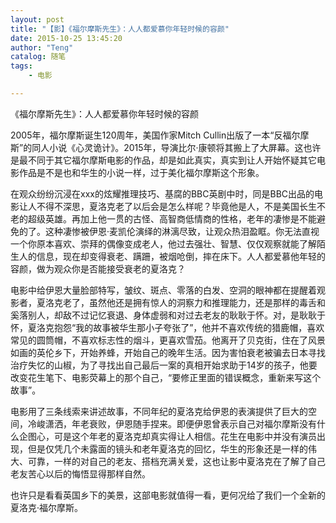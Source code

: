 ```yaml
---
layout: post
title: "【影】《福尔摩斯先生》：人人都爱慕你年轻时候的容颜"
date: 2015-10-25 13:45:20
author: "Teng"
catalog: 随笔
tags: 
    - 电影

---
```

《福尔摩斯先生》：人人都爱慕你年轻时候的容颜

2005年，福尔摩斯诞生120周年，美国作家Mitch Cullin出版了一本“反福尔摩斯”的同人小说《心灵诡计》。2015年，导演比尔·康顿将其搬上了大屏幕。这也许是最不同于其它福尔摩斯电影的作品，却是如此真实，真实到让人开始怀疑其它电影作品是不是也和华生的小说一样，过于美化福尔摩斯这个形象。

在观众纷纷沉浸在xxx的炫耀推理技巧、基腐的BBC英剧中时，同是BBC出品的电影让人不得不深思，夏洛克老了以后会是怎么样呢？毕竟他是人，不是美国长生不老的超级英雄。再加上他一贯的古怪、高智商低情商的性格，老年的凄惨是不能避免的了。这种凄惨被伊恩·麦凯伦演绎的淋漓尽致，让观众热泪盈眶。你无法直视一个你原本喜欢、崇拜的偶像变成老人，他过去强壮、智慧、仅仅观察就能了解陌生人的信息，现在却变得衰老、蹒跚，被烟呛倒，摔在床下。人人都爱慕他年轻的容颜，做为观众你是否能接受衰老的夏洛克？

电影中给伊恩大量脸部特写，皱纹、斑点、零落的白发、空洞的眼神都在提醒着观影者，夏洛克老了，虽然他还是拥有惊人的洞察力和推理能力，还是那样的毒舌和奚落别人，却敌不过记忆衰退、身体虚弱和对过去老友的耿耿于怀。对，是耿耿于怀，夏洛克抱怨“我的故事被华生那小子夸张了”，他并不喜欢传统的猎鹿帽，喜欢常见的圆筒帽，不喜欢标志性的烟斗，更喜欢雪茄。他离开了贝克街，住在了风景如画的英伦乡下，开始养蜂，开始自己的晚年生活。因为害怕衰老被骗去日本寻找治疗失忆的山椒，为了寻找出自己最后一案的真相开始求助于14岁的孩子，他要改变花生笔下、电影荧幕上的那个自己，“要修正里面的错误概念，重新来写这个故事”。

电影用了三条线索来讲述故事，不同年纪的夏洛克给伊恩的表演提供了巨大的空间，冷峻潇洒，年老衰败，伊恩随手捏来。即便伊恩曾表示自己对福尔摩斯没有什么企图心，可是这个年老的夏洛克却真实得让人相信。花生在电影中并没有演员出现，但是仅凭几个未露面的镜头和老年夏洛克的回忆，华生的形象还是一样的伟大、可靠，一样的对自己的老友、搭档充满关爱，这也让影中夏洛克在了解了自己老友苦心以后的悔悟显得那样自然。

也许只是看看英国乡下的美景，这部电影就值得一看，更何况给了我们一个全新的夏洛克·福尔摩斯。